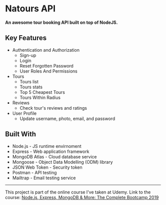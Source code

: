 # Natours API

**An awesome tour booking API built on top of NodeJS.**

## Key Features

- Authentication and Authorization
  - Sign-up
  - Login
  - Reset Forgotten Password
  - User Roles And Permissions
- Tours
  - Tours list
  - Tours stats
  - Top 5 Cheapest Tours
  - Tours Within Radius
- Reviews
  - Check tour's reviews and ratings
- User Profile
  - Update username, photo, email, and password

## Built With

- Node.js - JS runtime envirnoment
- Express - Web application framework
- MongoDB Atlas - Cloud database service
- Mongoose - Object Data Modelling (ODM) library
- JSON Web Token - Security token
- Postman - API testing
- Mailtrap - Email testing service

---

This project is part of the online course I've taken at Udemy. Link to the course: [ Node.js, Express, MongoDB & More: The Complete Bootcamp 2019](https://www.udemy.com/course/nodejs-express-mongodb-bootcamp/)
